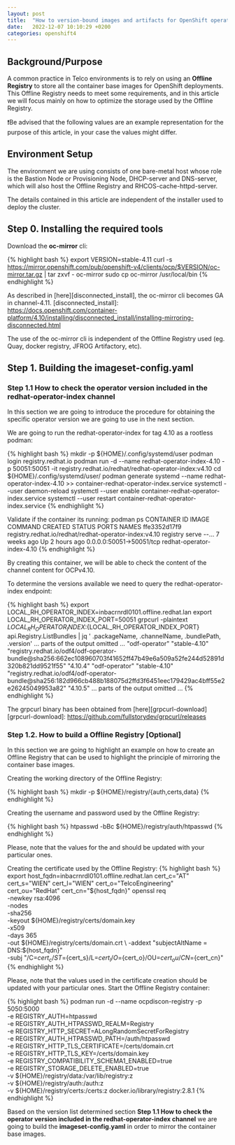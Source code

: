 ```yaml
---
layout: post
title:  "How to version-bound images and artifacts for OpenShift operators!"
date:   2022-12-07 10:10:29 +0200
categories: openshift4
---
```



## Background/Purpose

A common practice in Telco environments is to rely on using an **Offline Registry** to store all the container base images for OpenShift deployments. This Offline Registry needs to meet some requirements, and in this article we will focus mainly on how to optimize the storage used by the Offline Registry. 

❗Be advised that the following values are an example representation for the purpose of this article, in your case the values might differ. 

## Environment Setup

The environment we are using consists of one bare-metal host whose role is the Bastion Node or Provisioning Node, DHCP-server and DNS-server, which will also host the Offline Registry and RHCOS-cache-httpd-server. 

The details contained in this article are independent of the installer used to deploy the cluster.

## Step 0. Installing the required tools

Download the **oc-mirror**  cli:

{% highlight bash %}
export VERSION=stable-4.11
curl -s https://mirror.openshift.com/pub/openshift-v4/clients/ocp/$VERSION/oc-mirror.tar.gz | tar zxvf - oc-mirror
sudo cp oc-mirror /usr/local/bin
{% endhighlight %}

As described in [here][disconnected_install], the oc-mirror cli becomes GA in channel-4.11.
[disconnected_install]: https://docs.openshift.com/container-platform/4.10/installing/disconnected_install/installing-mirroring-disconnected.html

The use of the oc-mirror cli is independent of the Offline Registry used (eg. Quay, docker registry, JFROG Artifactory, etc).  

## Step 1. Building the  imageset-config.yaml 

### Step 1.1 How to check the operator version included in the redhat-operator-index channel

In this section we are going to introduce the procedure for obtaining the specific operator version we are going to use in the next section.

We are going to run the redhat-operator-index for tag 4.10 as a rootless podman:

{% highlight bash %}
mkdir -p ${HOME}/.config/systemd/user
podman login registry.redhat.io
podman run -d --name redhat-operator-index-4.10 -p 50051:50051 -it registry.redhat.io/redhat/redhat-operator-index:v4.10
cd ${HOME}/.config/systemd/user/
podman generate systemd --name  redhat-operator-index-4.10 >> container-redhat-operator-index.service
systemctl --user daemon-reload
systemctl --user enable container-redhat-operator-index.service
systemctl --user restart container-redhat-operator-index.service
{% endhighlight %}

Validate if the container its running:
podman ps
CONTAINER ID  IMAGE                                                  COMMAND               CREATED       STATUS          PORTS                     NAMES
ffe3352d17f9  registry.redhat.io/redhat/redhat-operator-index:v4.10  registry serve --...  7 weeks ago   Up 2 hours ago  0.0.0.0:50051->50051/tcp redhat-operator-index-4.10
{% endhighlight %}

By creating this container, we will be able to check the content of the channel content for OCPv4.10.

To determine the versions available we need to query the redhat-operator-index endpoint:

{% highlight bash %}
export LOCAL_RH_OPERATOR_INDEX=inbacrnrdl0101.offline.redhat.lan
export LOCAL_RH_OPERATOR_INDEX_PORT=50051
grpcurl -plaintext  ${LOCAL_RH_OPERATOR_INDEX}:${LOCAL_RH_OPERATOR_INDEX_PORT} api.Registry.ListBundles | jq ' .packageName, .channelName, .bundlePath, .version'
…
parts of the output omitted
…
"odf-operator"
"stable-4.10"
"registry.redhat.io/odf4/odf-operator-bundle@sha256:662ec108960703f41652ff47b49e6a509a52fe244d52891d320b821dd9521f55"
"4.10.4"
"odf-operator"
"stable-4.10"
"registry.redhat.io/odf4/odf-operator-bundle@sha256:182d966cb488b188075d2ffd3f6451eec179429ac4bff55e2e26245049953a82"
"4.10.5"
…
parts of the output omitted
…
{% endhighlight %}

The grpcurl binary has been obtained from [here][grpcurl-download]
[grpcurl-download]: https://github.com/fullstorydev/grpcurl/releases

### Step 1.2. How to build a Offline Registry [Optional]

In this section we are going to highlight an example on how to create an Offline Registry that can be used to highlight the principle of mirroring the container base images.

Creating the working directory of the Offline Registry:

{% highlight bash %}
mkdir -p ${HOME}/registry/{auth,certs,data}
{% endhighlight %}

Creating the username and password used by the Offline Registry:

{% highlight bash %}
htpasswd -bBc ${HOME}/registry/auth/htpasswd <username><password>
{% endhighlight %}

Please, note that the values for the <username> and <password> should be updated with your particular ones.

Creating the certificate used by the Offline Registry:
{% highlight bash %}
export host_fqdn=inbacrnrdl0101.offline.redhat.lan
cert_c="AT" 
cert_s="WIEN"
cert_l="WIEN"
cert_o="TelcoEngineering"
cert_ou="RedHat"
cert_cn="${host_fqdn}" 
openssl req \
    -newkey rsa:4096 \
    -nodes \
    -sha256 \
    -keyout ${HOME}/registry/certs/domain.key \
    -x509 \
    -days 365 \
    -out ${HOME}/registry/certs/domain.crt \
    -addext "subjectAltName = DNS:${host_fqdn}" \
    -subj "/C=${cert_c}/ST=${cert_s}/L=${cert_l}/O=${cert_o}/OU=${cert_ou}/CN=${cert_cn}"
{% endhighlight %}

Please, note that the values used in the certificate creation should be updated with your particular ones.
Start the Offline Registry container:

{% highlight bash %}
podman run -d --name ocpdiscon-registry -p 5050:5000 \
-e REGISTRY_AUTH=htpasswd \
-e REGISTRY_AUTH_HTPASSWD_REALM=Registry \
-e REGISTRY_HTTP_SECRET=ALongRandomSecretForRegistry \
-e REGISTRY_AUTH_HTPASSWD_PATH=/auth/htpasswd \
-e REGISTRY_HTTP_TLS_CERTIFICATE=/certs/domain.crt \
-e REGISTRY_HTTP_TLS_KEY=/certs/domain.key \
-e REGISTRY_COMPATIBILITY_SCHEMA1_ENABLED=true \
-e REGISTRY_STORAGE_DELETE_ENABLED=true \
-v ${HOME}/registry/data:/var/lib/registry:z \
-v ${HOME}/registry/auth:/auth:z \
-v ${HOME}/registry/certs:/certs:z docker.io/library/registry:2.8.1
{% endhighlight %}

Based on the version list determined section **Step 1.1 How to check the operator version included in the redhat-operator-index channel** we are going to build the **imageset-config.yaml**  in order to mirror the container base images. 